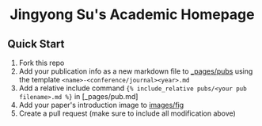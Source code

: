 
<h1 align="center">
Jingyong Su's Academic Homepage
</h1>

<p align="center"><a https://su-cps.github.io/></p>

## Quick Start

1. Fork this repo
2. Add your publication info as a new markdown file to [_pages/pubs](_pages/pubs) using the template `<name>-<conference/journal><year>.md`
3. Add a relative include command `{% include_relative pubs/<your pub filename>.md %}` in [_pages/pub.md]
4. Add your paper's introduction image to [images/fig](images/fig)
5. Create a pull request (make sure to include all modification above)
